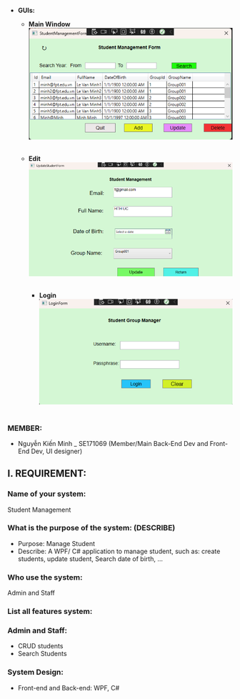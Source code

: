 - **GUIs:**

  - **Main Window** <br>
    <img src="images/mainWindowpng.png" alt="AdminLoginPage"> <br><br>

  - **Edit** <br>
    <img src="images/Edit.png" alt="ProductManagePage1"> <br><br>

    - **Login** <br>
    <img src="images/login.png" alt="ProductManagePage1"> <br><br>

### MEMBER:

- Nguyễn Kiến Minh \_ SE171069 (Member/Main Back-End Dev and Front-End Dev, UI designer)

## I. REQUIREMENT:

### Name of your system:

Student Management

### What is the purpose of the system: (DESCRIBE)

- Purpose: Manage Student
- Describe: A WPF/ C# application to manage student, such as: create students, update student, Search date of birth, ...

### Who use the system:

Admin and Staff

### List all features system:

### Admin and Staff:

- CRUD students
- Search Students

### System Design:
- Front-end and Back-end: WPF, C#
